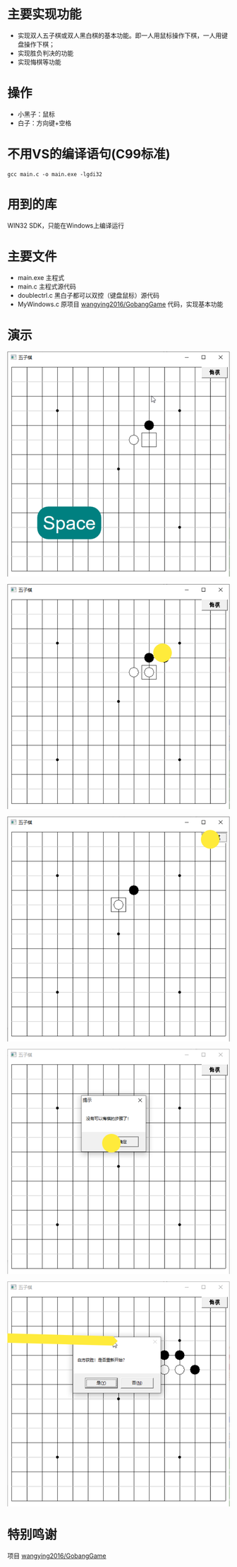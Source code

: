 # 主要实现功能
* 实现双人五子棋或双人黑白棋的基本功能。即一人用鼠标操作下棋，一人用键盘操作下棋；
* 实现胜负判决的功能
* 实现悔棋等功能

# 操作
* 小黑子：鼠标
* 白子：方向键+空格

# 不用VS的编译语句(C99标准)
```
gcc main.c -o main.exe -lgdi32
```

# 用到的库
WIN32 SDK，只能在Windows上编译运行

# 主要文件
* main.exe 主程式
* main.c 主程式源代码
* doublectrl.c 黑白子都可以双控（键盘鼠标）源代码
* MyWindows.c 原项目 [wangying2016/GobangGame](https://github.com/wangying2016/GobangGame) 代码，实现基本功能

# 演示

![白子落子](/pics/007.png "白子落子")

![黑子落子](/pics/008.png "黑子落子")

![悔棋](/pics/030.png "悔棋")

![悔棋失败](/pics/033.png "悔棋失败")

![胜利](/pics/018.png "胜利")

# 特别鸣谢
项目 [wangying2016/GobangGame](https://github.com/wangying2016/GobangGame)